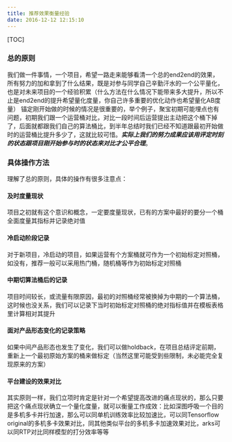```yaml
---
title: 推荐效果衡量经验
date: 2016-12-12 12:15:10
---
```

[TOC]

### 总的原则
我们做一件事情，一个项目，希望一路走来能够看清一个总的end2end的效果，所有努力的加和拿到了什么结果，既是对参与同学自己辛勤汗水的一个公平量化，也是对未来项目的一个经验积累（什么方法在什么情况下能带来多大提升，所以不止是end2end的提升希望量化度量，你自己许多重要的优化动作也希望量化AB度量）
锚定刚开始做的时候的情况是很重要的，举个例子，聚宝初期可能埋点也有问题，初期我们跟一个运营桶对比，对比一段时间后运营提出主动把这个桶下掉了，后面就都跟我们自己的算法桶比，到半年总结时我们已经不知道跟最初开始做时的运营桶比提升多少了，这就比较可惜。***实际上我们的努力成果应该用评定时刻的状态跟项目刚开始参与时的状态来对比才公平合理***。

### 具体操作方法
理解了总的原则，具体的操作有很多注意点：
#### 及时度量现状
项目之初就有这个意识和概念，一定要度量现状，已有的方案中最好的要分一个桶全面度量其指标并记录绝对值
#### 冷启动阶段记录
对于新项目，冷启动的项目，如果运营有个方案桶就可作为一个初始标定对照桶，如没有，推荐一般可以采用热门桶，随机桶等作为初始标定对照桶
#### 中期切算法桶后的记录
项目时间较长，或流量有限原因，最初的对照桶经常被换掉为中期的一个算法桶，这时候也没关系，我们可以记录下当时初始标定对照桶的绝对指标值并在模板表格里计算相对其提升
#### 面对产品形态变化的记录策略
如果中间产品形态也发生了变化，我们可以做holdback，在项目总结评定前期，重新上一个最初原始方案的桶来做标定（当然这里可能受到些限制，未必能完全复现原来的方案）
#### 平台建设的效果对比
其实原则一样，我们立项时肯定是针对一个希望提高改进的痛点现状的，那么只要把这个痛点现状确立一个量化度量，就可以衡量工作成效：比如深图呼吸一个目的是多机多卡并行加速，那么可以同单机训练效率比较加速比，可以同Tensorflow original的多机多卡效果对比，同其他类似平台的多机多卡加速效果对比，arks可以同RTP对比同样模型的打分效率等等
